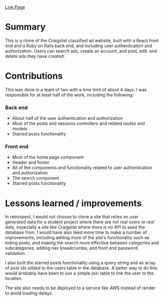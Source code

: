 <a href='https://gregslist.onrender.com'>Live Page</a>

# Summary
This is a clone of the Craigslist classified ad website, built with a React front end and a Ruby on Rails back end, and including user authentication and authorization. Users can search ads, create an account, and post, edit, and delete ads they have created.

# Contributions
This was done in a team of two with a time limit of about 4 days. I was responsible for at least half of the work, including the following:
### Back end
- About half of the user authentication and authorization
- Most of the posts and sessions controllers and related routes and models
- Starred posts functionality
### Front end
- Most of the home page component
- Header and footer
- All of the components and functionality related to user authentication and authorization
- The search component
- Starred posts functionality

# Lessons learned / improvements
In retrospect, I would not choose to clone a site that relies on user generated data for a student project where there are not real users or real data, especially a site like Craigslist where there is no API to seed the database from. I would have also liked more time to make a number of improvements, including adding more of the site's functionality such as hiding posts, and making the search more effective between categories and subcategories, adding nav breadcrumbs, and front end password validation. 

I also built the starred posts functionality using a query string and an array of post ids added to the users table in the database. A better way to do this would probably have been to use a simple join table to link the user to the location.

The site also needs to be deployed to a service like AWS instead of render to avoid loading delays.
